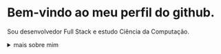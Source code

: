 <h1>Bem-vindo ao meu perfil do github.</h1>


<p>Sou desenvolvedor Full Stack e estudo Ciência da Computação.


<details>
<summary>
  mais sobre mim
</summary>
<h2>👨 Sobre mim</h2>

<p>Olá, sou desenvolvedor FullStack, Linux evangelist, engenheiro de software e entusiasta de open-source, gosto de criar projetos e aplicativos.

Nos meus projetos normalmente utilizo Javascript e Java para que tudo funcione perfeitamente. Frontend de sites é escrito em React, Mobile em React Native e no backend utilizo Java e Node.js.

Eu também gosto de programação competitiva, uso Java e python para estudar algoritmos e tornar a solução mais eficiente e rápida!


</p>

<h2>💻 Habilidades</h2>
<p>
  <a>Linguagens de programação</a>
  </br>
    <img alt="Java" src="https://img.shields.io/badge/Java-ED8B00?style=flat-square&logo=java&logoColor=white" />
    <img alt="R" src="https://img.shields.io/badge/-R-222222?style=flat-square&logo=R&logoColor=61DAFB" />
    <img alt="Python" src="https://img.shields.io/badge/-python-F7B93E?style=flat-square&logo=python&logoColor=white" />
    <img alt="TypeScript" src="https://img.shields.io/badge/-TypeScript-007ACC?style=flat-square&logo=typescript&logoColor=white" />
    <img alt="JavaScript" src="https://img.shields.io/badge/-JavaScript-F7B93E?style=flat-square&logo=javascript&logoColor=white" />
  </br>
  <a>Frontend</a>
  </br>
    <img alt="React" src="https://img.shields.io/badge/-React.js-222222?style=flat-square&logo=react&logoColor=61DAFB"/>
    <img alt="Next.JS" src="https://img.shields.io/badge/-Next.js-000?style=flat-square&logo=next.js&logoColor=white"/>
    </br>
    <a>Mobile</a>
    </br>
    <img alt="React Native" src="https://img.shields.io/badge/-React%20Native-222222?style=flat-square&logo=react&logoColor=61DAFB" />
    <img alt="Expo" src="https://img.shields.io/badge/-Expo-412DE5?style=flat-square&logo=expo&logoColor=white" />
    </br>
    <a>Backend</a>
    </br>
    <img alt="Node.js" src="https://img.shields.io/badge/-Node.js-43853d?style=flat-square&logo=Node.js&logoColor=white" />
    <img alt="Spring Boot" src="https://img.shields.io/badge/-Spring%20Boot-6CB52D?style=flat-square&logo=Spring%20Boot&logoColor=white" />
    </br>
    <a>Bancos de Dados</a>
    </br>
    <img alt="MongoDB" src="https://img.shields.io/badge/-MongoDB-13aa52?style=flat-square&logo=mongodb&logoColor=white" />
    <img alt="MySQL" src="https://img.shields.io/badge/-MySQL-F7B93E?style=flat-square&logo=mysql&logoColor=white" />
    </br>
    <a>Outros</a>
    </br>
    <img alt="Salesforce" src="https://img.shields.io/badge/-Salesforce-08A4E1?style=flat-square&logo=salesforce&logoColor=white" />
    <img alt="Google Cloud Platform" src="https://img.shields.io/badge/-Google%20Cloud%20Platform-FFB908?style=flat-square&logo=googlecloud&logoColor=white" />
    <img alt="Heroku" src="https://img.shields.io/badge/-Heroku-430098?style=flat-square&logo=heroku&logoColor=white" />
    <img alt="Docker" src="https://img.shields.io/badge/-Docker-1D63ED?style=flat-square&logo=docker&logoColor=white" />
    <img alt="Postman" src="https://img.shields.io/badge/-Postman-F26635?style=flat-square&logo=postman&logoColor=white" />
    <img alt="Insomnia" src="https://img.shields.io/badge/-Insomnia-5849BE?style=flat-square&logo=insomnia&logoColor=white" />
    <img alt="github actions" src="https://img.shields.io/badge/-Github_Actions-2088FF?style=flat-square&logo=github-actions&logoColor=white" />
    <img alt="git" src="https://img.shields.io/badge/-Git-F05032?style=flat-square&logo=git&logoColor=white" />
    <img alt="npm" src="https://img.shields.io/badge/-NPM-CB3837?style=flat-square&logo=npm&logoColor=white" />
    <img alt="Prettier" src="https://img.shields.io/badge/-Prettier-F7B93E?style=flat-square&logo=prettier&logoColor=white" />
    <img alt="Swagger" src="https://img.shields.io/badge/-Swagger-43853d?style=flat-square&logo=swagger&logoColor=white" />
</p>

<h2>Onde me encontrar</h2>
<p><a href="https://github.com/miguel-oliveiraa" target="_blank"><img alt="Github" src="https://img.shields.io/badge/GitHub-%2312100E.svg?&style=for-the-badge&logo=Github&logoColor=white" /></a> <a href="https://www.linkedin.com/in/miguel-oliveiraa/" target="_blank"><img alt="Linkedin" src="https://img.shields.io/badge/linkedin-46a2f1.svg?&style=for-the-badge&logo=linkedin&logoColor=white" /></a>
</p>
</detail>
